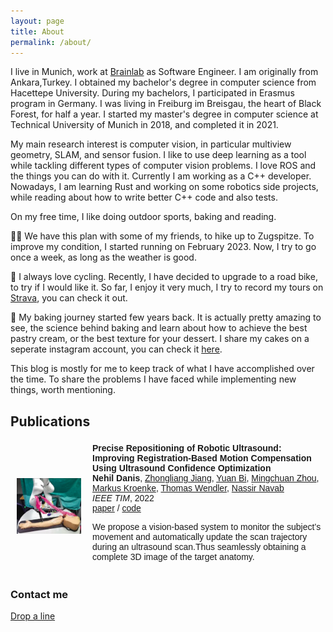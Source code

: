 ```yaml
---
layout: page
title: About
permalink: /about/
---
```


I live in Munich, work at [Brainlab](https://www.brainlab.com/) as Software Engineer. I am originally from Ankara,Turkey. I obtained my bachelor's degree in computer science from Hacettepe University. During my bachelors, I participated in Erasmus program in Germany. I was living in Freiburg im Breisgau, the heart of Black Forest, for half a year. I started my master's degree in computer science at Technical University of Munich in 2018, and completed it in 2021.

My main research interest is computer vision, in particular multiview geometry, SLAM, and sensor fusion. I like to use deep learning as a tool while tackling different types of computer vision problems. I love ROS and the things you can do with it. Currently I am working as a C++ developer. Nowadays, I am learning Rust and working on some robotics side projects, while reading about how to write better C++ code and also tests.

On my free time, I like doing outdoor sports, baking and reading.

🏃‍♀️ We have this plan with some of my friends, to hike up to Zugspitze. To improve my condition, I started running on February 2023. Now, I try to go once a week, as long as the weather is good. 

🚴 I always love cycling. Recently, I have decided to upgrade to a road bike, to try if I would like it. So far, I enjoy it very much, I try to record my tours on [Strava](https://www.strava.com/athletes/61483302), you can check it out.

🎂 My baking journey started few years back. It is actually pretty amazing to see, the science behind baking and learn about how to achieve the best pastry cream, or the best texture for your dessert. I share my cakes on a seperate instagram account, you can check it [here](https://www.instagram.com/nehilbakes/).

This blog is mostly for me to keep track of what I have accomplished over the time. To share the problems I have faced while implementing new things, worth mentioning. 

## Publications

<table width="100%" style="font-family:open-sans,sans-serif;border:0px;border-spacing:0px;border-collapse:separate;margin-right:auto;margin-left:auto;
          " align="middle" border="0" cellspacing="0" cellpadding="0">
    <tbody>
        <tr>
            <td style="padding:10px;width:25%;vertical-align:middle"><img src="images/animatedGIF.gif" width="97%" style="border-style: none"></td>
            <td style="padding:5px;width:75%;vertical-align:middle">
                <b><span class="papertitle">Precise Repositioning of Robotic Ultrasound: Improving Registration-Based Motion Compensation Using Ultrasound Confidence Optimization</span></b>
                <br>
                <b>Nehil Danis</b>, 
                <a href="https://scholar.google.com/citations?user=X41OzcYAAAAJ&hl=en&oi=sra">Zhongliang Jiang</a>, 
                <a href="https://scholar.google.com/citations?user=pbiNrskAAAAJ&hl=en&oi=sra">Yuan Bi</a>, 
                <a href="https://scholar.google.com/citations?user=DdMIRNUAAAAJ&hl=en&oi=sra">Mingchuan Zhou</a>,
                <a href="https://ieeexplore.ieee.org/author/37089524775">Markus Kroenke</a>,
                <a href="https://scholar.google.com/citations?user=oWz_8N8AAAAJ&hl=en">Thomas Wendler</a>,
                <a href="https://scholar.google.com/citations?user=kzoVUPYAAAAJ&hl=en">Nassir Navab</a>
                <br>
                <em>IEEE TIM</em>, 2022
                <br>
                <a href="https://arxiv.org/abs/2208.05383">paper</a> /
                <a href="https://github.com/NehilDanis/markerless_motion_capture_for_RUSS"> code</a> 
                <p> We propose a vision-based system
                to monitor the subject’s movement and automatically update
                the scan trajectory during an ultrasound scan.Thus seamlessly obtaining a complete 3D
                image of the target anatomy. </p>
            </td>
        </tr>
    </tbody>
</table>


### Contact me

[Drop a line](mailto:nehildanis@gmail.com)
